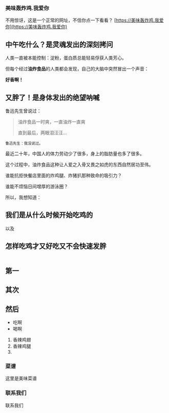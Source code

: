 

### 美味轰炸鸡.我爱你

不用惊讶，这是一个正常的网址，不信你点一下看看？ [https://美味轰炸鸡.我爱你](https://美味轰炸鸡.我爱你)



## 中午吃什么？是灵魂发出的深刻拷问


人类一直被本能控制：淀粉，蛋白质总能轻易俘获人类芳心。

但每个经过**油炸食品**的人类都会发现，自己的大脑中突然冒出一个声音：

**好香啊！**


## 又胖了！是身体发出的绝望呐喊

鲁迅先生曾说过：

> 油炸食品一时爽，一直油炸一直爽
> 
> 直到最后，两眼泪汪汪...


<sub>鲁迅先生：我没说过。</sub>


最近二十年，中国人的体力劳动少了很多，身上的脂肪量也多了很多。

这个过程中，油炸食品这种让人爱之入骨又畏之如虎的东西自然居功至伟。


谁能抗拒快餐店里面的炸鸡腿、炸猪扒那种致命的吸引力？

谁能不烦恼日间增厚的游泳圈？

所以，我想知道：

## 我们是从什么时候开始吃鸡的

以及

## 怎样吃鸡才又好吃又不会快速发胖


```
```

## 第一
## 其次
## 然后

- 吃啊
- 喝啊

1. 香辣鸡翅
2. 香辣鸡腿
3. 



### 菜谱

这里是美味菜谱

### 联系我们

联系我们
